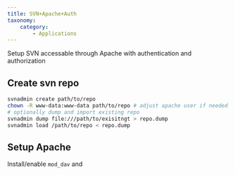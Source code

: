 ```yaml
---
title: SVN+Apache+Auth
taxonomy:
    category:
        - Applications
---
```


Setup SVN accessable through Apache with authentication and authorization

## Create svn repo
```bash
svnadmin create path/to/repo
chown -R www-data:www-data path/to/repo # adjust apache user if needed
# optionally dump and import existing repo
svnadmin dump file:///path/to/exisitngt > repo.dump
svnadmin load /path/to/repo < repo.dump
```

## Setup Apache
Install/enable `mod_dav` and 

